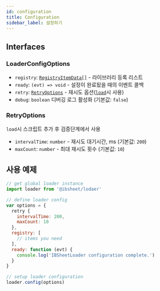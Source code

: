 ```yaml
---
id: configuration
title: Configuration
sidebar_label: 설정하기
---
```


## Interfaces

### LoaderConfigOptions

* `registry`: [`RegistryItemData[]`](./registry#registryitem) - 라이브러리 등록 리스트
* `ready`: `(evt) => void` - 설정이 완료됬을 때의 이벤트 콜백
* `retry`: [`RetryOptions`](#retryoptions) - 재시도 옵션([`load`](./load)시 사용)
* `debug`: `boolean` 디버깅 로그 활성화 (기본값: `false`)

### RetryOptions

`load`시 스크립트 추가 후 검증단계에서 사용

* `intervalTime`: `number` - 재시도 대기시간, ms (기본값: `200`)
* `maxCount`: `number` - 최대 재시도 횟수 (기본값: `10`)


## 사용 예제

```js
// get global loader instance
import loader from '@ibsheet/lodaer'

// define loader config
var options = {
  retry {
    intervalTime: 200,
    maxCount: 10
  },
  registry: [
    // items you need
  ],
  ready: function (evt) {
    console.log('IBSheetLoader configuration complete.')
  }
}

// setup loader configuration
loader.config(options)
```

